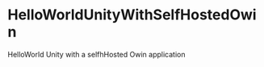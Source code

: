 HelloWorldUnityWithSelfHostedOwin
=================================

HelloWorld Unity with a selfhHosted Owin application
